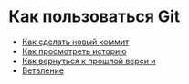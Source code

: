 # Как пользоваться Git
- [Как сделать новый коммит](./commit_help.md)
- [Как просмотреть историю](./log_help.md)
- [Как вернуться к прошлой верси и](./reset_help.md)
- [Ветвление](./branch_help.md)
